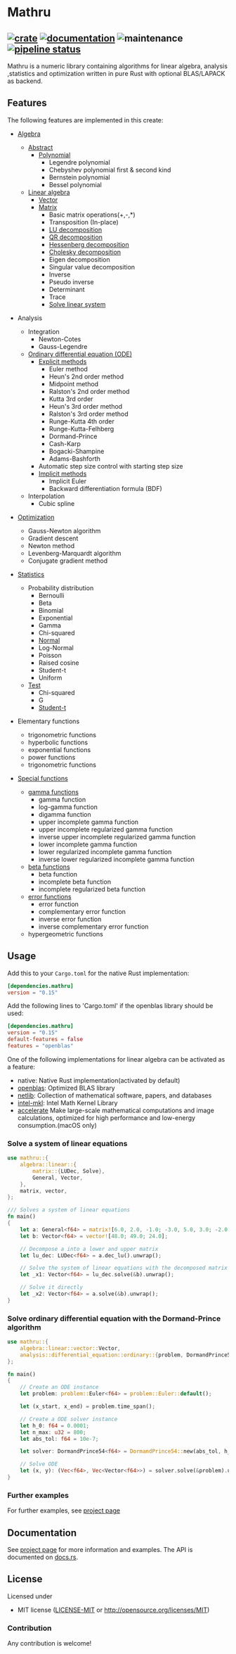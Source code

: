 # Mathru

[![crate](https://img.shields.io/crates/v/mathru.svg)](https://crates.io/crates/mathru)
[![documentation](https://docs.rs/mathru/badge.svg)](https://docs.rs/mathru)
![maintenance](https://img.shields.io/badge/maintenance-actively--developed-brightgreen.svg)
[![pipeline status](https://gitlab.com/rustmath/mathru/badges/main/pipeline.svg)](https://gitlab.com/rustmath/mathru/-/commits/main)
------------
Mathru is a numeric library containing algorithms for linear algebra, analysis ,statistics and optimization written in pure Rust with optional BLAS/LAPACK as backend.

## Features
The following features are implemented in this create:
* [Algebra](https://rustmath.gitlab.io/mathru/documentation/algebra/)
    * [Abstract](https://rustmath.gitlab.io/mathru/documentation/algebra/abstract/)
        * [Polynomial](https://rustmath.gitlab.io/mathru/documentation/algebra/abstract/polynomial/)
            * Legendre polynomial
            * Chebyshev polynomial first & second kind
            * Bernstein polynomial
            * Bessel polynomial
    * [Linear algebra](https://rustmath.gitlab.io/mathru/documentation/algebra/linear/)
        * [Vector](https://rustmath.gitlab.io/mathru/documentation/algebra/linear/vector/)
        * [Matrix](https://rustmath.gitlab.io/mathru/documentation/algebra/linear/matrix/)
            * Basic matrix operations(+,-,*)
            * Transposition (In-place)
            * [LU decomposition](https://rustmath.gitlab.io/mathru/documentation/algebra/linear/matrix/#lu-with-partial-pivoting)
            * [QR decomposition](https://rustmath.gitlab.io/mathru/documentation/algebra/linear/matrix/#qr)
            * [Hessenberg decomposition](https://rustmath.gitlab.io/mathru/documentation/algebra/linear/matrix/#hessenberg)
            * [Cholesky decomposition](https://rustmath.gitlab.io/mathru/documentation/algebra/linear/matrix/#cholesky)
            * Eigen decomposition
            * Singular value decomposition
            * Inverse
            * Pseudo inverse
            * Determinant
            * Trace
            * [Solve linear system](https://rustmath.gitlab.io/mathru/documentation/algebra/linear/matrix/#linear-system-resolution)

* Analysis
    * Integration
        * Newton-Cotes
        * Gauss-Legendre
    * [Ordinary differential equation (ODE)](https://rustmath.gitlab.io/mathru/documentation/analysis/differentialeq/)
        * [Explicit methods](https://rustmath.gitlab.io/mathru/documentation/analysis/differentialeq/ode/explicit/)
            * Euler method
            * Heun's 2nd order method
            * Midpoint method
            * Ralston's 2nd order method
            * Kutta 3rd order
            * Heun's 3rd order method
            * Ralston's 3rd order method
            * Runge-Kutta 4th order
            * Runge-Kutta-Felhberg
            * Dormand-Prince
            * Cash-Karp
            * Bogacki-Shampine
            * Adams-Bashforth
        * Automatic step size control with starting step size
        * [Implicit methods](https://rustmath.gitlab.io/mathru/documentation/analysis/differentialeq/ode/implicit)
            * Implicit Euler
            * Backward differentiation formula (BDF)
    * Interpolation
        * Cubic spline

* [Optimization](https://rustmath.gitlab.io/mathru/documentation/optimization)
    * Gauss-Newton algorithm
    * Gradient descent
    * Newton method
    * Levenberg-Marquardt algorithm
    * Conjugate gradient method

* [Statistics](https://rustmath.gitlab.io/mathru/documentation/statistics)
    * Probability distribution
        * Bernoulli
        * Beta
        * Binomial
        * Exponential
        * Gamma
        * Chi-squared
        * [Normal](https://rustmath.gitlab.io/mathru/documentation/statistics/distribution/normal/)
        * Log-Normal
        * Poisson
        * Raised cosine
        * Student-t
        * Uniform
    * [Test](https://rustmath.gitlab.io/mathru/documentation/statistics/test/)
        * Chi-squared
        * G
        * [Student-t](https://rustmath.gitlab.io/mathru/documentation/statistics/test/t_test/)

* Elementary functions
    * trigonometric functions
    * hyperbolic functions
    * exponential functions
    * power functions
    * trigonometric functions

* [Special functions](https://rustmath.gitlab.io/mathru/documentation/special)
    * [gamma functions](https://rustmath.gitlab.io/mathru/documentation/special/gamma/)
        * gamma function
        * log-gamma function
        * digamma function
        * upper incomplete gamma function
        * upper incomplete regularized gamma function
        * inverse upper incomplete regularized gamma function
        * lower incomplete gamma function
        * lower regularized incomplete gamma function
        * inverse lower regularized incomplete gamma function
    * [beta functions](https://rustmath.gitlab.io/mathru/documentation/special/beta/)
        * beta function
        * incomplete beta function
        * incomplete regularized beta function
    * [error functions](https://rustmath.gitlab.io/mathru/documentation/special/error/)
        * error function
        * complementary error function
        * inverse error function
        * inverse complementary error function
    * hypergeometric functions

## Usage

Add this to your `Cargo.toml` for the native Rust implementation:

```toml
[dependencies.mathru]
version = "0.15"
```
Add the following lines to 'Cargo.toml' if the openblas library should be used:

```toml
[dependencies.mathru]
version = "0.15"
default-features = false
features = "openblas"
```

One of the following implementations for linear algebra can be activated as a feature:
- native: Native Rust implementation(activated by default)
- [openblas](https://www.openblas.net): Optimized BLAS library
- [netlib](https://www.netlib.org): Collection of mathematical software, papers, and databases
- [intel-mkl](https://software.intel.com/content/www/us/en/develop/tools/math-kernel-library.html): Intel Math Kernel Library
- [accelerate](https://developer.apple.com/documentation/accelerate) Make large-scale mathematical computations and image calculations, optimized for high performance and low-energy consumption.(macOS only)


### Solve a system of linear equations

```rust
use mathru::{
    algebra::linear::{
        matrix::{LUDec, Solve},
        General, Vector,
    },
    matrix, vector,
};

/// Solves a system of linear equations
fn main()
{
    let a: General<f64> = matrix![6.0, 2.0, -1.0; -3.0, 5.0, 3.0; -2.0, 1.0, 3.0];
    let b: Vector<f64> = vector![48.0; 49.0; 24.0];

    // Decompose a into a lower and upper matrix
    let lu_dec: LUDec<f64> = a.dec_lu().unwrap();

    // Solve the system of linear equations with the decomposed matrix
    let _x1: Vector<f64> = lu_dec.solve(&b).unwrap();

    // Solve it directly
    let _x2: Vector<f64> = a.solve(&b).unwrap();
}
```

### Solve ordinary differential equation with the Dormand-Prince algorithm

```rust
use mathru::{
    algebra::linear::vector::Vector,
    analysis::differential_equation::ordinary::{problem, DormandPrince54, ExplicitODE},
};

fn main()
{
    // Create an ODE instance
    let problem: problem::Euler<f64> = problem::Euler::default();

    let (x_start, x_end) = problem.time_span();

    // Create a ODE solver instance
    let h_0: f64 = 0.0001;
    let n_max: u32 = 800;
    let abs_tol: f64 = 10e-7;

    let solver: DormandPrince54<f64> = DormandPrince54::new(abs_tol, h_0, n_max);

    // Solve ODE
    let (x, y): (Vec<f64>, Vec<Vector<f64>>) = solver.solve(&problem).unwrap();
}
```

### Further examples

For further examples, see [project page](https://rustmath.gitlab.io/mathru)

## Documentation

See [project page](https://rustmath.gitlab.io/mathru) for more information and examples.
The API is documented on [docs.rs](https://docs.rs/mathru).

## License

Licensed under

 * MIT license ([LICENSE-MIT](LICENSE-MIT) or http://opensource.org/licenses/MIT)

### Contribution

Any contribution is welcome!